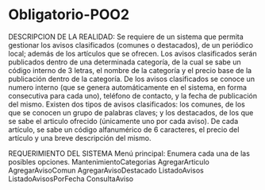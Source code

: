 # Obligatorio-POO2
DESCRIPCION DE LA REALIDAD:
Se requiere de un sistema que permita gestionar los avisos clasificados (comunes o destacados), de un
periódico local; además de los artículos que se ofrecen.
Los avisos clasificados serán publicados dentro de una determinada categoría, de la cual se sabe un
código interno de 3 letras, el nombre de la categoría y el precio base de la publicación dentro de la
categoría.
De los avisos clasificados se conoce un numero interno (que se genera automáticamente en el sistema,
en forma consecutiva para cada uno), teléfono de contacto, y la fecha de publicación del mismo.
Existen dos tipos de avisos clasificados: los comunes, de los que se conocen un grupo de palabras
claves; y los destacados, de los que se sabe el articulo ofrecido (únicamente uno por cada aviso).
De cada artículo, se sabe un código alfanumérico de 6 caracteres, el precio del artículo y una breve
descripción del mismo.

REQUERIMIENTO DEL SISTEMA
Menú principal: Enumera cada una de las posibles opciones.
MantenimientoCategorias
AgregarArticulo
AgregarAvisoComun
AgregarAvisoDestacado
ListadoAvisos
ListadoAvisosPorFecha
ConsultaAviso
